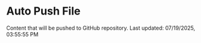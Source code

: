 # Auto Push File

Content that will be pushed to GitHub repository.
Last updated: 07/19/2025, 03:55:55 PM